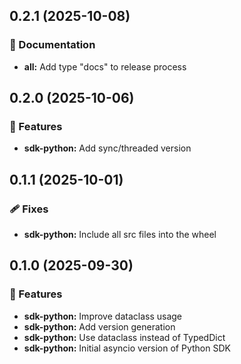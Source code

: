 ## 0.2.1 (2025-10-08)

### 📖 Documentation

- **all:** Add type "docs" to release process

## 0.2.0 (2025-10-06)

### 🚀 Features

- **sdk-python:** Add sync/threaded version

## 0.1.1 (2025-10-01)

### 🩹 Fixes

- **sdk-python:** Include all src files into the wheel

## 0.1.0 (2025-09-30)

### 🚀 Features

- **sdk-python:** Improve dataclass usage
- **sdk-python:** Add version generation
- **sdk-python:** Use dataclass instead of TypedDict
- **sdk-python:** Initial asyncio version of Python SDK